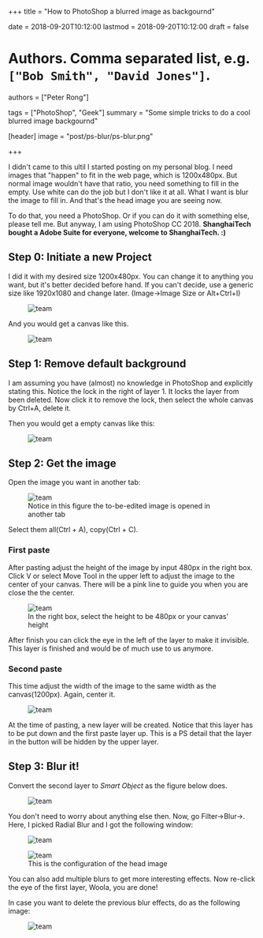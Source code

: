 +++
title = "How to PhotoShop a blurred image as backgournd"

date = 2018-09-20T10:12:00
lastmod = 2018-09-20T10:12:00
draft = false

# Authors. Comma separated list, e.g. `["Bob Smith", "David Jones"]`.
authors = ["Peter Rong"]

tags = ["PhotoShop", "Geek"]
summary = "Some simple tricks to do a cool blurred image backgournd"

[header]
image = "post/ps-blur/ps-blur.png"

+++

I didn't came to this ultil I started posting on my personal blog. 
I need images that "happen" to fit in the web page, which is 1200x480px.
But normal image wouldn't have that ratio, you need something to fill in the empty.
Use white can do the job but I don't like it at all.
What I want is blur the image to fill in.
And that's the head image you are seeing now.

To do that, you need a PhotoShop. 
Or if you can do it with something else, please tell me. 
But anyway, I am using PhotoShop CC 2018.
**ShanghaiTech bought a Adobe Suite for everyone, welcome to ShanghaiTech. :)**

## Step 0: Initiate a new Project

I did it with my desired size 1200x480px.
You can change it to anything you want, but it's better decided before hand.
If you can't decide, use a generic size like 1920x1080 and change later.
(Image->Image Size or Alt+Ctrl+I)

<figure>
  <img src="/img/post/ps-blur/0-0.png" alt="team"/>
</figure>

And you would get a canvas like this.
<figure>
  <img src="/img/post/ps-blur/0-1.png" alt="team"/>
</figure>

## Step 1: Remove default background

I am assuming you have (almost) no knowledge in PhotoShop and explicitly stating this.
Notice the lock in the right of layer 1. 
It locks the layer from been deleted.
Now click it to remove the lock, then select the whole canvas by Ctrl+A, delete it.

Then you would get a empty canvas like this:

<figure>
  <img src="/img/post/ps-blur/1.png" alt="team"/>
</figure>

## Step 2: Get the image

Open the image you want in another tab:

<figure>
  <img src="/img/post/ps-blur/2-0.png" alt="team"/>
  <figcaption>Notice in this figure the to-be-edited image is opened in another tab</figcaption>
</figure>

Select them all(Ctrl + A), copy(Ctrl + C).

### First paste
After pasting adjust the height of the image by input 480px in the right box.
Click V or select Move Tool in the upper left to adjust the image to the center of your canvas.
There will be a pink line to guide you when you are close the the center.

<figure>
  <img src="/img/post/ps-blur/2-1.png" alt="team"/>
  <figcaption>In the right box, select the height to be 480px or your canvas' height</figcaption>
</figure>

After finish you can click the eye in the left of the layer to make it invisible. 
This layer is finished and would be of much use to us anymore.

### Second paste
This time adjust the width of the image to the same width as the canvas(1200px).
Again, center it.
<figure>
  <img src="/img/post/ps-blur/2-2.png" alt="team"/>
</figure>

At the time of pasting, a new layer will be created.
Notice that this layer has to be put down and the first paste layer up.
This is a PS detail that the layer in the button will be hidden by the upper layer.

## Step 3: Blur it!
Convert the second layer to _Smart Object_ as the figure below does.
<figure>
  <img src="/img/post/ps-blur/3-0.png" alt="team"/>
</figure>

You don't need to worry about anything else then.
Now, go Filter->Blur-><Anything-you-like>. 
Here, I picked Radial Blur and I got the following window:
<figure>
  <img src="/img/post/ps-blur/3-1.png" alt="team"/>
</figure>
<figure>
  <img src="/img/post/ps-blur/3-2.png" alt="team"/>
  <figcaption>This is the configuration of the head image</figcaption>
</figure>

You can also add multiple blurs to get more interesting effects.
Now re-click the eye of the first layer, Woola, you are done!

In case you want to delete the previous blur effects, do as the following image:
<figure>
  <img src="/img/post/ps-blur/3-3.png" alt="team"/>
</figure>

